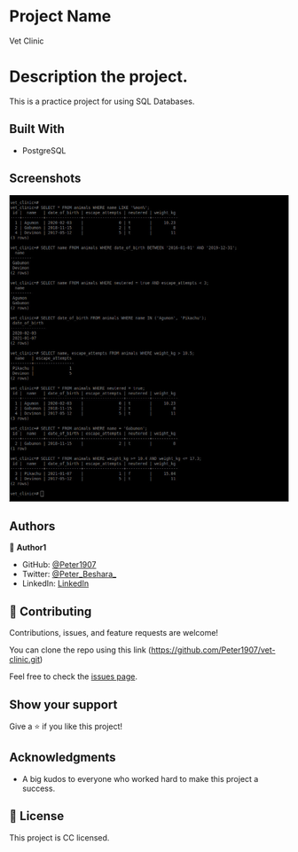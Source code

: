# Project Name

Vet Clinic

# Description the project.

This is a practice project for using SQL Databases.

## Built With

- PostgreSQL

## Screenshots

![](media/dbsc.jpg)

## Authors

👤 **Author1**

- GitHub: [@Peter1907](https://github.com/Peter1907)
- Twitter: [@Peter_Beshara_](https://twitter.com/Peter_Beshara_)
- LinkedIn: [LinkedIn](https://www.linkedin.com/in/peter-beshara-b33681241/)


## 🤝 Contributing

Contributions, issues, and feature requests are welcome!

You can clone the repo using this link (https://github.com/Peter1907/vet-clinic.git)

Feel free to check the [issues page](https://github.com/Peter1907/vet-clinic/issues).

## Show your support

Give a ⭐️ if you like this project!

## Acknowledgments

- A big kudos to everyone who worked hard to make this project a success.

## 📝 License

This project is CC licensed.
